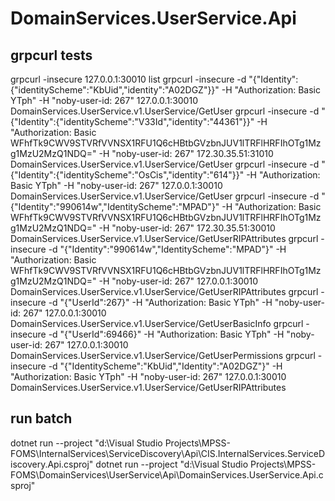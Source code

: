 ﻿# DomainServices.UserService.Api

## grpcurl tests
grpcurl -insecure 127.0.0.1:30010 list
grpcurl -insecure -d "{\"Identity\":{\"identityScheme\":\"KbUid\",\"identity\":\"A02DGZ\"}}" -H "Authorization: Basic YTph" -H "noby-user-id: 267" 127.0.0.1:30010 DomainServices.UserService.v1.UserService/GetUser
grpcurl -insecure -d "{\"Identity\":{\"identityScheme\":\"V33Id\",\"identity\":\"44361\"}}" -H "Authorization: Basic WFhfTk9CWV9STVRfVVNSX1RFU1Q6cHBtbGVzbnJUV1lTRFlHRFIhOTg1Mzg1MzU2MzQ1NDQ=" -H "noby-user-id: 267" 172.30.35.51:31010 DomainServices.UserService.v1.UserService/GetUser
grpcurl -insecure -d "{\"Identity\":{\"identityScheme\":\"OsCis\",\"identity\":\"614\"}}" -H "Authorization: Basic YTph" -H "noby-user-id: 267" 127.0.0.1:30010 DomainServices.UserService.v1.UserService/GetUser
grpcurl -insecure -d "{\"Identity\":\"990614w\",\"IdentityScheme\":\"MPAD\"}" -H "Authorization: Basic WFhfTk9CWV9STVRfVVNSX1RFU1Q6cHBtbGVzbnJUV1lTRFlHRFIhOTg1Mzg1MzU2MzQ1NDQ=" -H "noby-user-id: 267" 172.30.35.51:30010 DomainServices.UserService.v1.UserService/GetUserRIPAttributes
grpcurl -insecure -d "{\"Identity\":\"990614w\",\"IdentityScheme\":\"MPAD\"}" -H "Authorization: Basic WFhfTk9CWV9STVRfVVNSX1RFU1Q6cHBtbGVzbnJUV1lTRFlHRFIhOTg1Mzg1MzU2MzQ1NDQ=" -H "noby-user-id: 267" 127.0.0.1:30010 DomainServices.UserService.v1.UserService/GetUserRIPAttributes
grpcurl -insecure -d "{\"UserId\":267}" -H "Authorization: Basic YTph" -H "noby-user-id: 267" 127.0.0.1:30010 DomainServices.UserService.v1.UserService/GetUserBasicInfo
grpcurl -insecure -d "{\"UserId\":69466}" -H "Authorization: Basic YTph" -H "noby-user-id: 267" 127.0.0.1:30010 DomainServices.UserService.v1.UserService/GetUserPermissions
grpcurl -insecure -d "{\"IdentityScheme\":\"KbUid\",\"Identity\":\"A02DGZ\"}" -H "Authorization: Basic YTph" -H "noby-user-id: 267" 127.0.0.1:30010 DomainServices.UserService.v1.UserService/GetUserRIPAttributes

## run batch
dotnet run --project "d:\Visual Studio Projects\MPSS-FOMS\InternalServices\ServiceDiscovery\Api\CIS.InternalServices.ServiceDiscovery.Api.csproj"
dotnet run --project "d:\Visual Studio Projects\MPSS-FOMS\DomainServices\UserService\Api\DomainServices.UserService.Api.csproj"
